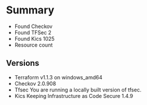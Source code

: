 # Summary

- Found Checkov
- Found TFSec 2
- Found Kics 1025
- Resource count

## Versions

- Terraform v1.1.3 on windows_amd64
- Checkov 2.0.908
- Tfsec You are running a locally built version of tfsec.
- Kics Keeping Infrastructure as Code Secure 1.4.9

